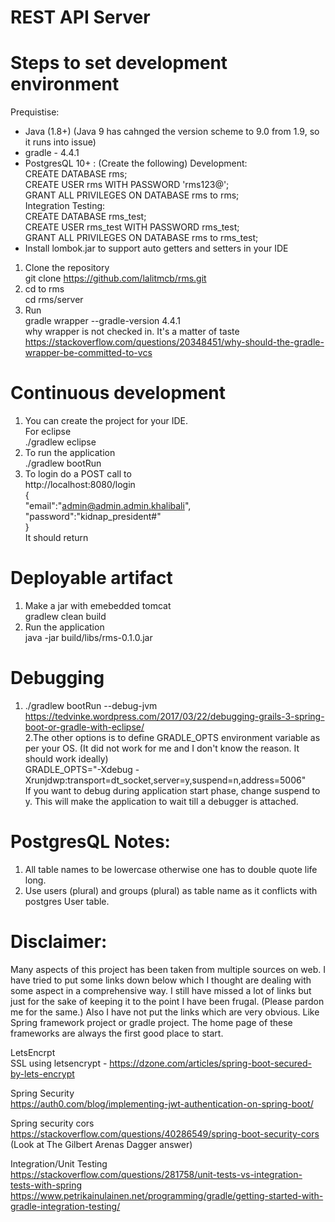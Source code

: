 # REST API Server
# Steps to set development environment
Prequistise:
- Java (1.8+) (Java 9 has cahnged the version scheme to 9.0 from 1.9, so it runs into issue)
- gradle - 4.4.1
- PostgresQL 10+ : (Create the following)
    Development:  
     CREATE DATABASE rms;  
     CREATE USER rms WITH PASSWORD 'rms123@';  
     GRANT ALL PRIVILEGES ON DATABASE rms to rms;    
    Integration Testing:  
     CREATE DATABASE rms_test;  
     CREATE USER rms_test WITH PASSWORD rms_test;  
     GRANT ALL PRIVILEGES ON DATABASE rms to rms_test;  
- Install lombok.jar to support auto getters and setters in your IDE  
    
1. Clone the repository  
    git clone https://github.com/lalitmcb/rms.git  
2. cd to rms  
    cd rms/server     
3. Run  
    gradle wrapper --gradle-version 4.4.1  
   why wrapper is not checked in. It's a matter of taste  
    https://stackoverflow.com/questions/20348451/why-should-the-gradle-wrapper-be-committed-to-vcs  
    
# Continuous development  
 1. You can create the project for your IDE.  
   For eclipse  
     ./gradlew eclipse  
 2. To run the application   
     ./gradlew bootRun  
 3. To login do a POST call to  
     http://localhost:8080/login  
     {  
	   "email":"admin@admin.admin.khalibali",  
       "password":"kidnap_president#"  
     }  
     It should return   
     
     
# Deployable artifact  
1. Make a jar with emebedded tomcat   
     gradlew clean build  
2. Run the application  
     java -jar build/libs/rms-0.1.0.jar  
  
# Debugging  
1. ./gradlew bootRun --debug-jvm  
   https://tedvinke.wordpress.com/2017/03/22/debugging-grails-3-spring-boot-or-gradle-with-eclipse/  
2.The other options is to define GRADLE_OPTS environment variable as per your OS. (It did not work for 
  me and I don't know the reason. It should work ideally)  
      GRADLE_OPTS="-Xdebug -Xrunjdwp:transport=dt_socket,server=y,suspend=n,address=5006"  
  If you want to debug during application start phase, change suspend to y. This will
  make the application to wait till a debugger is attached.  


# PostgresQL Notes:  
1. All table names to be lowercase otherwise one has to double quote life long.  
2. Use users (plural) and groups (plural) as table name as it conflicts with postgres User table.  
  
# Disclaimer:  
Many aspects of this project has been taken from multiple sources on web. I have tried to put some
links down below which I thought are dealing with some aspect in a comprehensive way.
I still have missed a lot of links but just for the sake of keeping it to the point I have been
frugal. (Please pardon me for the same.)
Also I have not put the links which are very obvious. Like Spring framework project or gradle project.
The home page of these frameworks are always the first good place to start.  
  
LetsEncrpt  
SSL using letsencrypt - https://dzone.com/articles/spring-boot-secured-by-lets-encrypt  
  
Spring Security  
https://auth0.com/blog/implementing-jwt-authentication-on-spring-boot/  
  
Spring security cors  
https://stackoverflow.com/questions/40286549/spring-boot-security-cors  
   (Look at The Gilbert Arenas Dagger answer)  
  
Integration/Unit Testing  
https://stackoverflow.com/questions/281758/unit-tests-vs-integration-tests-with-spring  
https://www.petrikainulainen.net/programming/gradle/getting-started-with-gradle-integration-testing/  
